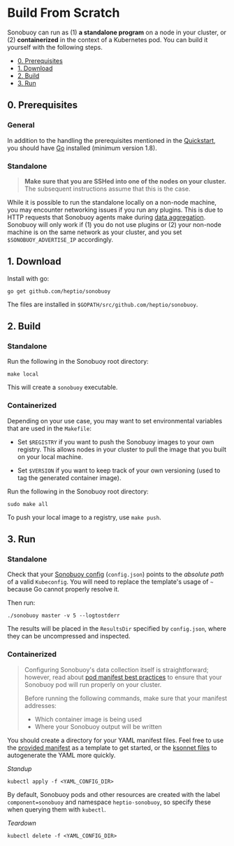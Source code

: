 # Build From Scratch

Sonobuoy can run as (1) **a standalone program** on a node in your cluster, or (2) **containerized** in the context of a Kubernetes pod. You can build it yourself with the following steps.

* [0. Prerequisites][0]
* [1. Download][1]
* [2. Build][2]
* [3. Run][3]

## 0. Prerequisites

### General
In addition to the handling the prerequisites mentioned in the [Quickstart][4], you should have [Go][5] installed (minimum version 1.8).

### Standalone
> **Make sure that you are SSHed into one of the nodes on your cluster.** The subsequent instructions assume that this is the case.

While it is possible to run the standalone locally on a non-node machine, you may encounter networking issues if you run any plugins. This is due to HTTP requests that Sonobuoy agents make during [data aggregation][6]. Sonobuoy will only work if (1) you do not use plugins or (2) your non-node machine is on the same network as your cluster, and you set `$SONOBUOY_ADVERTISE_IP` accordingly.

## 1. Download

Install with go:
```
go get github.com/heptio/sonobuoy
```
The files are installed in `$GOPATH/src/github.com/heptio/sonobuoy`.

## 2. Build

### Standalone
Run the following in the Sonobuoy root directory:
```
make local
```
This will create a `sonobuoy` executable.
### Containerized
Depending on your use case, you may want to set environmental variables that are used in the `Makefile`:
* Set `$REGISTRY` if you want to push the Sonobuoy images to your own registry. This allows nodes in your cluster to pull the image that you built on your local machine.

* Set `$VERSION` if you want to keep track of your own versioning (used to tag the generated container image).

Run the following in the Sonobuoy root directory:
```
sudo make all
```

To push your local image to a registry, use `make push`.

## 3. Run

### Standalone
Check that your [Sonobuoy config][7] (`config.json`) points to the *absolute path* of a valid `Kubeconfig`. You will need to replace the template's usage of `~` because Go cannot properly resolve it.

Then run:
```
./sonobuoy master -v 5 --logtostderr
```
The results will be placed in the `ResultsDir` specified by `config.json`, where they can be uncompressed and inspected.

### Containerized

>Configuring Sonobuoy's data collection itself is straightforward; however, read about [pod manifest best practices](configuration.md#considerations) to ensure that your Sonobuoy pod will run properly on your cluster.
>
> Before running the following commands, make sure that your manifest addresses:
> * Which container image is being used
> * Where your Sonobuoy output will be written

You should create a directory for your YAML manifest files. Feel free to use the [provided manifest][8] as a template to get started, or the [ksonnet files][9] to autogenerate the YAML more quickly.

*Standup*
```
kubectl apply -f <YAML_CONFIG_DIR>
```

By default, Sonobuoy pods and other resources are created with the label `component=sonobuoy` and namespace `heptio-sonobuoy`, so specify these when querying them with `kubectl`.

*Teardown*
```
kubectl delete -f <YAML_CONFIG_DIR>
```

[0]: #0-prerequisites
[1]: #1-download
[2]: #2-build
[3]: #3-run
[4]: ../README.md#0-prerequisites
[5]: https://golang.org/doc/install
[6]: /docs/plugins.md#overview
[7]: configuration.md#sonobuoy-config
[8]: /examples/quickstart.yaml
[9]: /examples/ksonnet
